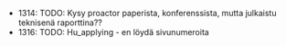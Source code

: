 - 1314:  TODO: Kysy proactor paperista, konferenssista, mutta julkaistu teknisenä raporttina??
- 1316: TODO: Hu_applying - en löydä sivunumeroita
